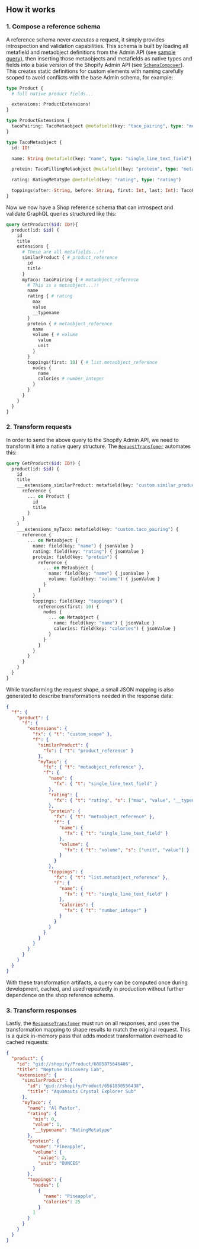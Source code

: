 ## How it works

### 1. Compose a reference schema

A reference schema never _executes_ a request, it simply provides introspection and validation capabilities. This schema is built by loading all metafield and metaobject definitions from the Admin API (see [sample query](./example/server.rb)), then inserting those metaobjects and metafields as native types and fields into a base version of the Shopify Admin API (see [`SchemaComposer`](./lib/schema_composer.rb)). This creates static definitions for custom elements with naming carefully scoped to avoid conflicts with the base Admin schema, for example:

```graphql
type Product {
  # full native product fields...

  extensions: ProductExtensions!
}

type ProductExtensions {
  tacoPairing: TacoMetaobject @metafield(key: "taco_pairing", type: "metaobject_reference")
}

type TacoMetaobject {
  id: ID!

  name: String @metafield(key: "name", type: "single_line_text_field")

  protein: TacoFillingMetaobject @metafield(key: "protein", type: "metaobject_reference")

  rating: RatingMetatype @metafield(key: "rating", type: "rating")

  toppings(after: String, before: String, first: Int, last: Int): TacoFillingMetaobjectConnection @metafield(key: "toppings", type: "list.metaobject_reference")
}
```

Now we now have a Shop reference schema that can introspect and validate GraphQL queries structured like this:

```graphql
query GetProduct($id: ID!){
  product(id: $id) {
    id
    title
    extensions {
      # These are all metafields...!!
      similarProduct { # product_reference
        id
        title
      }
      myTaco: tacoPairing { # metaobject_reference
        # This is a metaobject...!!
        name
        rating { # rating
          max
          value
          __typename
        }
        protein { # metaobject_reference
          name
          volume { # volume
            value
            unit
          }
        }
        toppings(first: 10) { # list.metaobject_reference
          nodes {
            name
            calories # number_integer
          }
        }
      }
    }
  }
}
```

### 2. Transform requests

In order to send the above query to the Shopify Admin API, we need to transform it into a native query structure. The [`RequestTransfomer`](./lib/request_transformer.rb) automates this:

```graphql
query GetProduct($id: ID!) {
  product(id: $id) {
    id
    title
    ___extensions_similarProduct: metafield(key: "custom.similar_product") {
      reference {
        ... on Product {
          id
          title
        }
      }
    }
    ___extensions_myTaco: metafield(key: "custom.taco_pairing") {
      reference {
        ... on Metaobject {
          name: field(key: "name") { jsonValue }
          rating: field(key: "rating") { jsonValue }
          protein: field(key: "protein") {
            reference {
              ... on Metaobject {
                name: field(key: "name") { jsonValue }
                volume: field(key: "volume") { jsonValue }
              }
            }
          }
          toppings: field(key: "toppings") {
            references(first: 10) {
              nodes {
                ... on Metaobject {
                  name: field(key: "name") { jsonValue }
                  calories: field(key: "calories") { jsonValue }
                }
              }
            }
          }
        }
      }
    }
  }
}
```

While transforming the request shape, a small JSON mapping is also generated to describe transformations needed in the response data:

```json
{
  "f": {
    "product": {
      "f": {
        "extensions": {
          "fx": { "t": "custom_scope" },
          "f": {
            "similarProduct": {
              "fx": { "t": "product_reference" }
            },
            "myTaco": {
              "fx": { "t": "metaobject_reference" },
              "f": {
                "name": {
                  "fx": { "t": "single_line_text_field" }
                },
                "rating": {
                  "fx": { "t": "rating", "s": ["max", "value", "__typename"] }
                },
                "protein": {
                  "fx": { "t": "metaobject_reference" },
                  "f": {
                    "name": {
                      "fx": { "t": "single_line_text_field" }
                    },
                    "volume": {
                      "fx": { "t": "volume", "s": ["unit", "value"] }
                    }
                  }
                },
                "toppings": {
                  "fx": { "t": "list.metaobject_reference" },
                  "f": {
                    "name": {
                      "fx": { "t": "single_line_text_field" }
                    },
                    "calories": {
                      "fx": { "t": "number_integer" }
                    }
                  }
                }
              }
            }
          }
        }
      }
    }
  }
}
```

With these transformation artifacts, a query can be computed once during development, cached, and used repeatedly in production without further dependence on the shop reference schema.

### 3. Transform responses

Lastly, the [`ResponseTransfomer`](./lib/response_transformer.rb) must run on all responses, and uses the transformation mapping to shape results to match the original request. This is a quick in-memory pass that adds modest transformation overhead to cached requests:

```json
{
  "product": {
    "id": "gid://shopify/Product/6885875646486",
    "title": "Neptune Discovery Lab",
    "extensions": {
      "similarProduct": {
        "id": "gid://shopify/Product/6561850556438",
        "title": "Aquanauts Crystal Explorer Sub"
      },
      "myTaco": {
        "name": "Al Pastor",
        "rating": {
          "min": 0,
          "value": 1,
          "__typename": "RatingMetatype"
        },
        "protein": {
          "name": "Pineapple",
          "volume": {
            "value": 2,
            "unit": "OUNCES"
          }
        },
        "toppings": {
          "nodes": [
            {
              "name": "Pineapple",
              "calories": 25
            }
          ]
        }
      }
    }
  }
}
```
